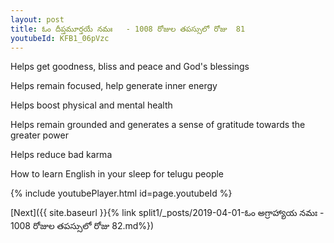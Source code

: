```yaml
---
layout: post
title: ఓం దీప్తమూర్తయే నమః   - 1008 రోజుల తపస్సులో రోజు  81
youtubeId: KFB1_06pVzc
---
```

 
 
Helps get goodness, bliss and peace and God's blessings
 
Helps remain focused, help generate inner energy 
 
Helps boost physical and mental health 
 
Helps remain grounded and generates a sense of gratitude towards the greater power 
 
Helps reduce bad karma
 
How to learn English in your sleep for telugu people
 
 
 
 


{% include youtubePlayer.html id=page.youtubeId %}
 
[Next]({{ site.baseurl }}{% link split1/_posts/2019-04-01-ఓం అగ్రాహ్యాయ నమః   - 1008 రోజుల తపస్సులో రోజు  82.md%})
 
